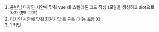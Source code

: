 1. 윤빈님 디자인 시안에 맞춰 vue cli 스켈레톤 코드 작성 (모달을 생성하고 slot으로 각자 영역 구분)
2. 디자인 시안에 맞춰 회원가입 틀 구축 (기능 포함 X)
3. 1 커밋